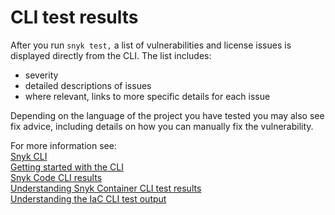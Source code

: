 # CLI test results

After you run `snyk test,` a list of vulnerabilities and license issues is displayed directly from the CLI. The list includes:

* severity
* detailed descriptions of issues
* where relevant, links to more specific details for each issue

Depending on the language of the project you have tested you may also see fix advice, including details on how you can manually fix the vulnerability.

For more information see:\
[Snyk CLI](../)\
[Getting started with the CLI](../start-using-the-snyk-cli.md)\
[Snyk Code CLI results](../../scan-application-code/snyk-code/cli-for-snyk-code/snyk-code-cli-results.md)\
[Understanding Snyk Container CLI test results](../../scan-applications/snyk-container/use-snyk-container-from-the-cli/understanding-snyk-container-cli-results.md)\
[Understanding the IaC CLI test output](../../scan-cloud-configurations/snyk-infrastructure-as-code/snyk-cli-for-infrastructure-as-code/understanding-the-cli-test-output/)
